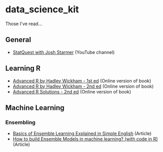 # data_science_kit 
Those I've read...

## General ##
  * [StatQuest with Josh Starmer](https://statquest.org/video-index/) (YouTube channel)


## Learning R ##
  * [Advanced R by Hadley Wickham - 1st ed](http://adv-r.had.co.nz/) (Online version of book) 
  * [Advanced R by Hadley Wickham - 2nd ed](https://adv-r.hadley.nz/) (Online version of book) 
  * [Advanced R Solutions - 2nd ed](https://advanced-r-solutions.rbind.io/) (Online version of book) 

## Machine Learning ##


  ### Ensembling ###
   * [Basics of Ensemble Learning Explained in Simple English](https://www.analyticsvidhya.com/blog/2015/08/introduction-ensemble-learning/) (Article)
   * [How to build Ensemble Models in machine learning? (with code in R)](https://www.analyticsvidhya.com/blog/2017/02/introduction-to-ensembling-along-with-implementation-in-r/) (Article)
   


